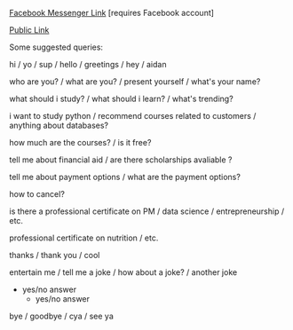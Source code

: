 [Facebook Messenger Link](https://m.me/studentadvisorchatbot) [requires Facebook account]

[Public Link](https://web-chat.global.assistant.watson.cloud.ibm.com/preview.html?region=us-south&integrationID=8650a6ac-3e6e-4527-91a6-60c986dd1d28&serviceInstanceID=77c27d91-0c1c-4009-9e8d-071e32681d25)

Some suggested queries:

hi / yo / sup / hello / greetings / hey / aidan 

who are you? / what are you? / present yourself / what's your name?

what should i study? / what should i learn? / what's trending?

i want to study python / recommend courses related to customers / anything about databases?

how much are the courses? / is it free? 

tell me about financial aid / are there scholarships avaliable ?

tell me about payment options / what are the payment options?

how to cancel?

is there a professional certificate on PM / data science / entrepreneurship / etc.

professional certificate on nutrition / etc.

thanks / thank you / cool

entertain me / tell me a joke / how about a joke? / another joke

-  yes/no  answer
    - yes/no answer

bye / goodbye / cya / see ya
